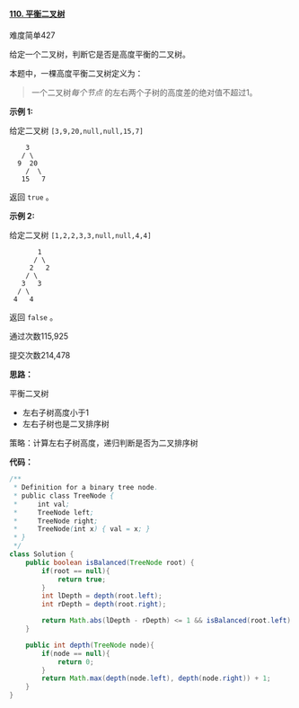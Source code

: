 #### [110. 平衡二叉树](https://leetcode-cn.com/problems/balanced-binary-tree/)

难度简单427

给定一个二叉树，判断它是否是高度平衡的二叉树。

本题中，一棵高度平衡二叉树定义为：

> 一个二叉树*每个节点* 的左右两个子树的高度差的绝对值不超过1。

**示例 1:**

给定二叉树 `[3,9,20,null,null,15,7]`

```
    3
   / \
  9  20
    /  \
   15   7
```

返回 `true` 。

**示例 2:**

给定二叉树 `[1,2,2,3,3,null,null,4,4]`

```
       1
      / \
     2   2
    / \
   3   3
  / \
 4   4
```

返回 `false` 。

 

通过次数115,925

提交次数214,478



**思路：**

平衡二叉树

- 左右子树高度小于1
- 左右子树也是二叉排序树

策略：计算左右子树高度，递归判断是否为二叉排序树



**代码：**

```java
/**
 * Definition for a binary tree node.
 * public class TreeNode {
 *     int val;
 *     TreeNode left;
 *     TreeNode right;
 *     TreeNode(int x) { val = x; }
 * }
 */
class Solution {
    public boolean isBalanced(TreeNode root) {
        if(root == null){
            return true;
        }
        int lDepth = depth(root.left);
        int rDepth = depth(root.right);

        return Math.abs(lDepth - rDepth) <= 1 && isBalanced(root.left) && isBalanced(root.right);
    }

    public int depth(TreeNode node){
        if(node == null){
            return 0;
        }
        return Math.max(depth(node.left), depth(node.right)) + 1;
    }
}
```



